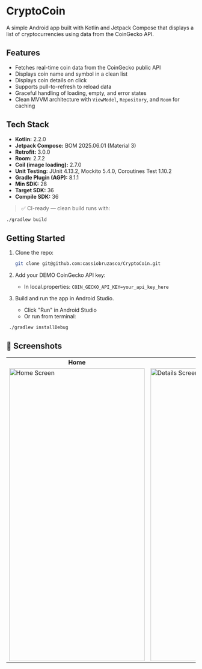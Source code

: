 # CryptoCoin

A simple Android app built with Kotlin and Jetpack Compose that displays a list of cryptocurrencies using data from the CoinGecko API.

## Features

- Fetches real-time coin data from the CoinGecko public API
- Displays coin name and symbol in a clean list
- Displays coin details on click
- Supports pull-to-refresh to reload data
- Graceful handling of loading, empty, and error states
- Clean MVVM architecture with `ViewModel`, `Repository`, and `Room` for caching

## Tech Stack

- **Kotlin:** 2.2.0
- **Jetpack Compose:** BOM 2025.06.01 (Material 3)
- **Retrofit:** 3.0.0
- **Room:** 2.7.2
- **Coil (image loading):** 2.7.0
- **Unit Testing:** JUnit 4.13.2, Mockito 5.4.0, Coroutines Test 1.10.2
- **Gradle Plugin (AGP):** 8.1.1
- **Min SDK:** 28
- **Target SDK:** 36
- **Compile SDK:** 36

> ✅ CI-ready — clean build runs with:
   ```bash
   ./gradlew build
   ```
   
## Getting Started

1. Clone the repo:
   ```bash
   git clone git@github.com:cassiobruzasco/CryptoCoin.git

2. Add your DEMO CoinGecko API key:
   - In local.properties: `COIN_GECKO_API_KEY=your_api_key_here`

3. Build and run the app in Android Studio.
   - Click "Run" in Android Studio
   - Or run from terminal:
 ```bash
  ./gradlew installDebug
 ```
## 📱 Screenshots

<table>
  <tr>
    <td align="center"><strong>Home</strong></td>
    <td align="center"><strong>Details</strong></td>
  </tr>
  <tr>
    <td>
      <img src="https://github.com/user-attachments/assets/4b7dfcf8-524e-43e6-affb-8febff98cab9" width="360" height="780" alt="Home Screen"/>
    </td>
    <td>
      <img src="https://github.com/user-attachments/assets/2c59e7c0-4066-4f9f-ac06-44dcb855bea2" width="360" height="780" alt="Details Screen"/>
    </td>
  </tr>
</table>


